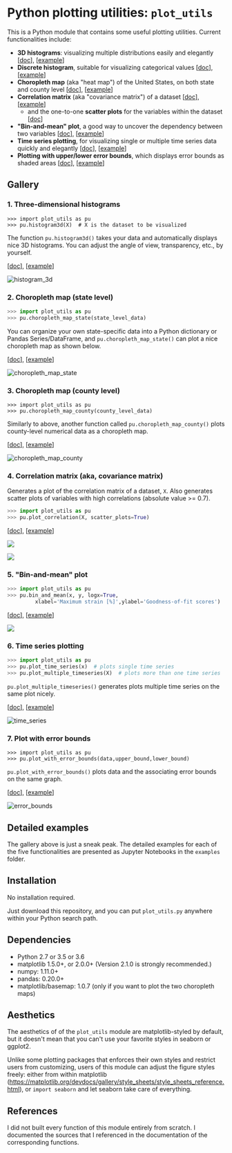 # Python plotting utilities: `plot_utils`
This is a Python module that contains some useful plotting utilities. Current functionalities include:

+ **3D histograms**: visualizing multiple distributions easily and elegantly [[doc](./docs/histogram3d.md)], [[example](./examples/3D_histograms_example.ipynb)]
+ **Discrete histogram**, suitable for visualizing categorical values [[doc](./docs/discrete_histogram.md)], [[example](./examples/Discrete_histogram_example.ipynb)]
+ **Choropleth map** (aka "heat map") of the United States, on both state and county level [[doc](./docs/choropleth_map.md)], [[example](./examples/Choropleth_map_example.ipynb)]
+ **Correlation matrix** (aka "covariance matrix") of a dataset [[doc](./docs/plot_correlation.md)], [[example](./examples/Correlation_matrix_example.ipynb)]
  + and the one-to-one **scatter plots** for the variables within the dataset [[doc](./docs/scatter_plots_two_cols.md)]
+ **"Bin-and-mean" plot**, a good way to uncover the dependency between two variables [[doc](./docs/bin_and_mean.md)], [[example](./examples/Bin-and-mean_example.ipynb)]
+ **Time series plotting**, for visualizing single or multiple time series data quickly and elegantly [[doc](./docs/plot_timeseries.md)], [[example](./examples/Plot_time_series_example.ipynb)]
+ **Plotting with upper/lower error bounds**, which displays error bounds as shaded areas [[doc](./docs/plot_with_error_bounds.md)], [[example](./examples/Plot_with_error_bounds_example.ipynb)]



## Gallery

### 1. Three-dimensional histograms

```{python}
>>> import plot_utils as pu
>>> pu.histogram3d(X)  # X is the dataset to be visualized
```

The function `pu.histogram3d()` takes your data and automatically displays nice 3D histograms. You can adjust the angle of view, transparency, etc., by yourself.

[[doc](./docs/histogram3d.md)], [[example](./examples/3D_histograms_example.ipynb)]

![histogram_3d](./examples/gallery/histogram_3d.png)

### 2. Choropleth map (state level)

```python
>>> import plot_utils as pu
>>> pu.choropleth_map_state(state_level_data)
```

You can organize your own state-specific data into a Python dictionary or Pandas Series/DataFrame, and `pu.choropleth_map_state()` can plot a nice choropleth map as shown below.

[[doc](./docs/choropleth_map.md)], [[example](./examples/Choropleth_map_example.ipynb)]

![choropleth_map_state](./examples/gallery/choropleth_map_state.png)

### 3. Choropleth map (county level)

```{python}
>>> import plot_utils as pu
>>> pu.choropleth_map_county(county_level_data)
```

Similarly to above, another function called `pu.choropleth_map_county()` plots county-level numerical data as a choropleth map.

[[doc](./docs/choropleth_map.md#plot_utilschoropleth_map_county)], [[example](./examples/Choropleth_map_example.ipynb)]

![choropleth_map_county](./examples/gallery/choropleth_map_county.png)

### 4. Correlation matrix (aka, covariance matrix)

Generates a plot of the correlation matrix of a dataset, `X`. Also generates scatter plots of variables with high correlations (absolute value >= 0.7).

```python
>>> import plot_utils as pu
>>> pu.plot_correlation(X, scatter_plots=True)
```

[[doc](./docs/plot_correlation.md)], [[example](./examples/Correlation_matrix_example.ipynb)]

![](./examples/gallery/correlation_matrix.png)

![](./examples/gallery/scatter_plots.png)



### 5. "Bin-and-mean" plot

```python
>>> import plot_utils as pu
>>> pu.bin_and_mean(x, y, logx=True,
         xlabel='Maximum strain [%]',ylabel='Goodness-of-fit scores')
```

[[doc](./docs/bin_and_mean.md)], [[example](./examples/Bin-and-mean_example.ipynb)]

![](./examples/gallery/bin_and_mean.png)



### 6. Time series plotting

```Python
>>> import plot_utils as pu
>>> pu.plot_time_series(x)  # plots single time series
>>> pu.plot_multiple_timeseries(X)  # plots more than one time series
```

`pu.plot_multiple_timeseries()` generates plots multiple time series on the same plot nicely.

[[doc](./docs/plot_timeseries.md)], [[example](./examples/Plot_time_series_example.ipynb)]

![time_series](./examples/gallery/time_series.png)

### 7. Plot with error bounds

```{python}
>>> import plot_utils as pu
>>> pu.plot_with_error_bounds(data,upper_bound,lower_bound)
```

`pu.plot_with_error_bounds()` plots data and the associating error bounds on the same graph.

[[doc](./docs/plot_with_error_bounds.md)], [[example](./examples/Plot_with_error_bounds_example.ipynb)]

![error_bounds](./examples/gallery/error_bounds.png)



## Detailed examples

The gallery above is just a sneak peak. The detailed examples for each of the five functionalities are presented as Jupyter Notebooks in the `examples` folder.



## Installation

No installation required.

Just download this repository, and you can put `plot_utils.py` anywhere within your Python search path.



## Dependencies

+ Python 2.7 or 3.5 or 3.6
+ matplotlib 1.5.0+, or 2.0.0+ (Version 2.1.0 is strongly recommended.)
+ numpy: 1.11.0+
+ pandas: 0.20.0+
+ matplotlib/basemap: 1.0.7 (only if you want to plot the two choropleth maps)



## Aesthetics

The aesthetics of of the `plot_utils` module are matplotlib-styled by default, but it doesn't mean that you can't use your favorite styles in seaborn or ggplot2.

Unlike some plotting packages that enforces their own styles and restrict users from customizing, users of this module can adjust the figure styles freely: either from within matplotlib (https://matplotlib.org/devdocs/gallery/style_sheets/style_sheets_reference.html), or `import seaborn` and let seaborn take care of everything.



## References

I did not built every function of this module entirely from scratch. I documented the sources that I referenced in the documentation of the corresponding functions.

